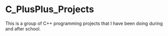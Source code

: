 # C_PlusPlus_Projects
This is a group of C++ programming projects that I have been doing during and after school.
